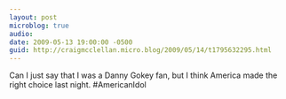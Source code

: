 ```yaml
---
layout: post
microblog: true
audio: 
date: 2009-05-13 19:00:00 -0500
guid: http://craigmcclellan.micro.blog/2009/05/14/t1795632295.html
---
```

Can I just say that I was a Danny Gokey fan, but I think America made the right choice last night. #AmericanIdol
